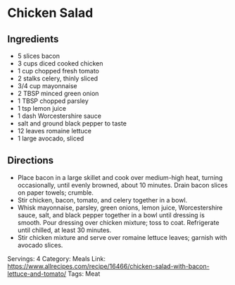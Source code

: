 # Chicken Salad
## Ingredients
- 5 slices bacon
- 3 cups diced cooked chicken
- 1 cup chopped fresh tomato
- 2 stalks celery, thinly sliced
- 3/4 cup mayonnaise
- 2 TBSP minced green onion
- 1 TBSP chopped parsley
- 1 tsp lemon juice
- 1 dash Worcestershire sauce
- salt and ground black pepper to taste
- 12 leaves romaine lettuce
- 1 large avocado, sliced
## Directions
- Place bacon in a large skillet and cook over medium-high heat, turning occasionally, until evenly browned, about 10 minutes. Drain bacon slices on paper towels; crumble.
- Stir chicken, bacon, tomato, and celery together in a bowl.
- Whisk mayonnaise, parsley, green onions, lemon juice, Worcestershire sauce, salt, and black pepper together in a bowl until dressing is smooth. Pour dressing over chicken mixture; toss to coat. Refrigerate until chilled, at least 30 minutes.
- Stir chicken mixture and serve over romaine lettuce leaves; garnish with avocado slices.

Servings: 4
Category: Meals
Link: https://www.allrecipes.com/recipe/16466/chicken-salad-with-bacon-lettuce-and-tomato/
Tags: Meat

